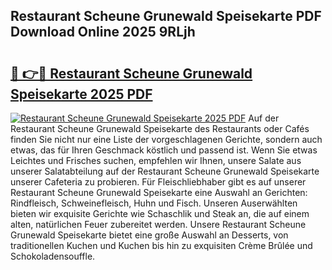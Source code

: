 ## Restaurant Scheune Grunewald Speisekarte PDF Download Online 2025 9RLjh

# <h2><a href="http://gc9dm1.nevu.top/?p=Restaurant+Scheune+Grunewald+Speisekarte">🔗 👉🔴 Restaurant Scheune Grunewald Speisekarte 2025 PDF</a></h2>

[![Restaurant Scheune Grunewald Speisekarte 2025 PDF](https://i.imgur.com/dBaPXMq.png)](http://gc9dm1.nevu.top/?p=Restaurant+Scheune+Grunewald+Speisekarte)
Auf der Restaurant Scheune Grunewald Speisekarte des Restaurants oder Cafés finden Sie nicht nur eine Liste der vorgeschlagenen Gerichte, sondern auch etwas, das für Ihren Geschmack köstlich und passend ist. Wenn Sie etwas Leichtes und Frisches suchen, empfehlen wir Ihnen, unsere Salate aus unserer Salatabteilung auf der Restaurant Scheune Grunewald Speisekarte unserer Cafeteria zu probieren. Für Fleischliebhaber gibt es auf unserer Restaurant Scheune Grunewald Speisekarte eine Auswahl an Gerichten: Rindfleisch, Schweinefleisch, Huhn und Fisch. Unseren Auserwählten bieten wir exquisite Gerichte wie Schaschlik und Steak an, die auf einem alten, natürlichen Feuer zubereitet werden. Unsere Restaurant Scheune Grunewald Speisekarte bietet eine große Auswahl an Desserts, von traditionellen Kuchen und Kuchen bis hin zu exquisiten Crème Brûlée und Schokoladensouffle.

